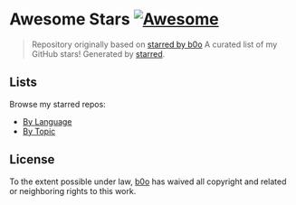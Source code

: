 <!--lint disable awesome-contributing awesome-license awesome-list-item match-punctuation no-repeat-punctuation no-undefined-references awesome-spell-check-->
# Awesome Stars [![Awesome](https://awesome.re/badge.svg)](https://github.com/sindresorhus/awesome)

> Repository originally based on [starred by b0o](https://github.com/b0o/starred)
> A curated list of my GitHub stars! Generated by [starred](https://github.com/maguowei/starred).

## Lists
Browse my starred repos:

- [By Language](https://github.com/b0o/starred/blob/master/by-language.md)
- [By Topic](https://github.com/b0o/starred/blob/master/by-topic.md)

## License
To the extent possible under law, [b0o](https://github.com/b0o) has waived all copyright and related or neighboring rights to this work.
